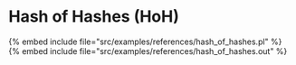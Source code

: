 # Hash of Hashes (HoH)


{% embed include file="src/examples/references/hash_of_hashes.pl" %}
{% embed include file="src/examples/references/hash_of_hashes.out" %}



